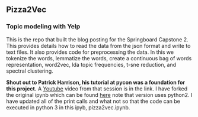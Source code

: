 ## Pizza2Vec

### Topic modeling with Yelp

This is the repo that built the blog posting for the Springboard Capstone 2. This provides details how to read the data from the json format and write to text files.
It also provides code for preprocessing the data. In this we tokenize the words, lemmatize the words, create a continuous bag of words representation, word2vec, lda topic frequencies, t-sne reduction, and spectral clustering.

__Shout out to Patrick Harrison, his tutorial at pycon was a foundation for this project.__
A [Youtube](https://www.youtube.com/watch?v=6zm9NC9uRkk) video from that session is in the link. I have forked the original ipynb which can be found [here](https://github.com/KKONZ/modern-nlp-in-python/blob/master/executable/Modern_NLP_in_Python.ipynb) note that version uses python2. I have updated all of the print calls and what not so that the code can be executed in python 3 in this ipyb, pizza2vec.ipynb.
